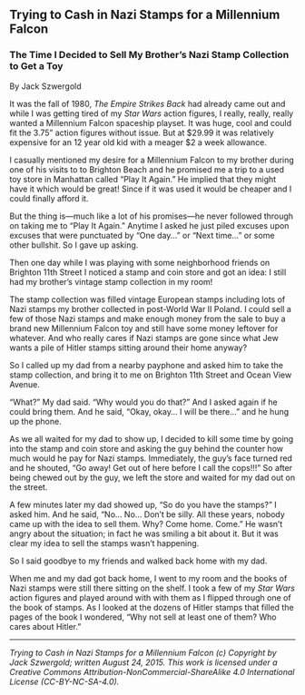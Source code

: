## Trying to Cash in Nazi Stamps for a Millennium Falcon
### The Time I Decided to Sell My Brother’s Nazi Stamp Collection to Get a Toy

By Jack Szwergold

It was the fall of 1980, *The Empire Strikes Back* had already came out and while I was getting tired of my *Star Wars* action figures, I really, really, really wanted a Millennium Falcon spaceship playset. It was huge, cool and could fit the 3.75” action figures without issue. But at $29.99 it was relatively expensive for an 12 year old kid with a meager $2 a week allowance.

I casually mentioned my desire for a Millennium Falcon to my brother during one of his visits to to Brighton Beach and he promised me a trip to a used toy store in Manhattan called “Play It Again.” He implied that they might have it which would be great! Since if it was used it would be cheaper and I could finally afford it.

But the thing is—much like a lot of his promises—he never followed through on taking me to “Play It Again.” Anytime I asked he just piled excuses upon excuses that were punctuated by “One day…” or “Next time…” or some other bullshit. So I gave up asking.

Then one day while I was playing with some neighborhood friends on Brighton 11th Street I noticed a stamp and coin store and got an idea: I still had my brother’s vintage stamp collection in my room!

The stamp collection was filled vintage European stamps including lots of Nazi stamps my brother collected in post-World War II Poland. I could sell a few of those Nazi stamps and make enough money from the sale to buy a brand new Millennium Falcon toy and still have some money leftover for whatever. And who really cares if Nazi stamps are gone since what Jew wants a pile of Hitler stamps sitting around their home anyway?

So I called up my dad from a nearby payphone and asked him to take the stamp collection, and bring it to me on Brighton 11th Street and Ocean View Avenue.

“What?” My dad said. “Why would you do that?” And I asked again if he could bring them. And he said, “Okay, okay… I will be there…” and he hung up the phone.

As we all waited for my dad to show up, I decided to kill some time by going into the stamp and coin store and  asking the guy behind the counter how much would he pay for Nazi stamps. Immediately, the guy’s face turned red and he shouted, “Go away! Get out of here before I call the cops!!!” So after being chewed out by the guy, we left the store and waited for my dad out on the street.

A few minutes later my dad showed up, “So do you have the stamps?” I asked him. And he said, “No… No… Don’t be silly. All these years, nobody came up with the idea to sell them. Why? Come home. Come.” He wasn’t angry about the situation; in fact he was smiling a bit about it. But it was clear my idea to sell the stamps wasn’t happening.

So I said goodbye to my friends and walked back home with my dad.

When me and my dad got back home, I went to my room and the books of Nazi stamps were still there sitting on the shelf. I took a few of my *Star Wars* action figures and played around with with them as I flipped through one of the book of stamps. As I looked at the dozens of Hitler stamps that filled the pages  of the book I wondered, “Why not sell at least one of them? Who cares about Hitler.”

***

*Trying to Cash in Nazi Stamps for a Millennium Falcon (c) Copyright by Jack Szwergold; written August 24, 2015. This work is licensed under a Creative Commons Attribution-NonCommercial-ShareAlike 4.0 International License (CC-BY-NC-SA-4.0).*
